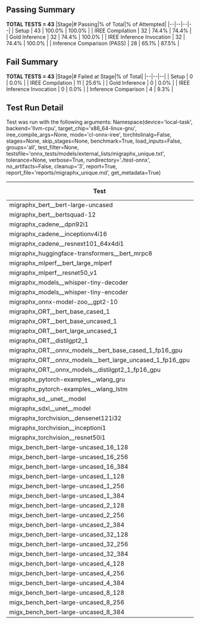 ## Passing Summary

**TOTAL TESTS = 43**
|Stage|# Passing|% of Total|% of Attempted|
|--|--|--|--|
| Setup | 43 | 100.0% | 100.0% |
| IREE Compilation | 32 | 74.4% | 74.4% |
| Gold Inference | 32 | 74.4% | 100.0% |
| IREE Inference Invocation | 32 | 74.4% | 100.0% |
| Inference Comparison (PASS) | 28 | 65.1% | 87.5% |
## Fail Summary

**TOTAL TESTS = 43**
|Stage|# Failed at Stage|% of Total|
|--|--|--|
| Setup | 0 | 0.0% |
| IREE Compilation | 11 | 25.6% |
| Gold Inference | 0 | 0.0% |
| IREE Inference Invocation | 0 | 0.0% |
| Inference Comparison | 4 | 9.3% |
## Test Run Detail
Test was run with the following arguments:
Namespace(device='local-task', backend='llvm-cpu', target_chip='x86_64-linux-gnu', iree_compile_args=None, mode='cl-onnx-iree', torchtolinalg=False, stages=None, skip_stages=None, benchmark=True, load_inputs=False, groups='all', test_filter=None, testsfile='onnx_tests/models/external_lists/migraphx_unique.txt', tolerance=None, verbose=True, rundirectory='./test-onnx', no_artifacts=False, cleanup='3', report=True, report_file='reports/migraphx_unique.md', get_metadata=True)

| Test | Exit Status | Mean Benchmark Time (ms) | Notes |
|--|--|--|--|
| migraphx_bert__bert-large-uncased | PASS | 466.5033183991909 | |
| migraphx_bert__bertsquad-12 | compilation | None | |
| migraphx_cadene__dpn92i1 | PASS | 184.7785234244333 | |
| migraphx_cadene__inceptionv4i16 | PASS | 5511.632495559752 | |
| migraphx_cadene__resnext101_64x4di1 | PASS | 385.88745752349496 | |
| migraphx_huggingface-transformers__bert_mrpc8 | PASS | 408.07646776859957 | |
| migraphx_mlperf__bert_large_mlperf | Numerics | 426.6325881083806 | |
| migraphx_mlperf__resnet50_v1 | PASS | 97.25114348388853 | |
| migraphx_models__whisper-tiny-decoder | PASS | 58.547946676197974 | |
| migraphx_models__whisper-tiny-encoder | Numerics | 214.98113684356213 | |
| migraphx_onnx-model-zoo__gpt2-10 | compilation | None | |
| migraphx_ORT__bert_base_cased_1 | compilation | None | |
| migraphx_ORT__bert_base_uncased_1 | compilation | None | |
| migraphx_ORT__bert_large_uncased_1 | compilation | None | |
| migraphx_ORT__distilgpt2_1 | compilation | None | |
| migraphx_ORT__onnx_models__bert_base_cased_1_fp16_gpu | compilation | None | |
| migraphx_ORT__onnx_models__bert_large_uncased_1_fp16_gpu | compilation | None | |
| migraphx_ORT__onnx_models__distilgpt2_1_fp16_gpu | compilation | None | |
| migraphx_pytorch-examples__wlang_gru | PASS | 59.67902133448256 | |
| migraphx_pytorch-examples__wlang_lstm | PASS | 19.9045777576519 | |
| migraphx_sd__unet__model | import_model | None | |
| migraphx_sdxl__unet__model | import_model | None | |
| migraphx_torchvision__densenet121i32 | PASS | 1637.914082966745 | |
| migraphx_torchvision__inceptioni1 | PASS | 208.63522578858667 | |
| migraphx_torchvision__resnet50i1 | PASS | 85.35207563545555 | |
| migx_bench_bert-large-uncased_16_128 | PASS | 1576.0271241888404 | |
| migx_bench_bert-large-uncased_16_256 | PASS | 5350.821071304381 | |
| migx_bench_bert-large-uncased_16_384 | Numerics | 9553.954447930057 | |
| migx_bench_bert-large-uncased_1_128 | PASS | 152.9555070058753 | |
| migx_bench_bert-large-uncased_1_256 | PASS | 282.9671563166711 | |
| migx_bench_bert-large-uncased_1_384 | PASS | 487.9642355566223 | |
| migx_bench_bert-large-uncased_2_128 | PASS | 250.19463058561087 | |
| migx_bench_bert-large-uncased_2_256 | PASS | 430.625516610841 | |
| migx_bench_bert-large-uncased_2_384 | PASS | 654.0520579243699 | |
| migx_bench_bert-large-uncased_32_128 | PASS | 5073.00138566643 | |
| migx_bench_bert-large-uncased_32_256 | PASS | 13803.089481468001 | |
| migx_bench_bert-large-uncased_32_384 | Numerics | 23989.206853322685 | |
| migx_bench_bert-large-uncased_4_128 | PASS | 419.4666560118397 | |
| migx_bench_bert-large-uncased_4_256 | PASS | 814.7590697432557 | |
| migx_bench_bert-large-uncased_4_384 | PASS | 1265.884641557932 | |
| migx_bench_bert-large-uncased_8_128 | PASS | 819.6319087098042 | |
| migx_bench_bert-large-uncased_8_256 | PASS | 1643.2824305569131 | |
| migx_bench_bert-large-uncased_8_384 | PASS | 3367.831180182596 | |
